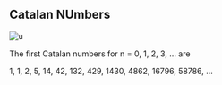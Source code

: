 ## Catalan NUmbers

![u](https://wikimedia.org/api/rest_v1/media/math/render/svg/58374aa2b2e2c016a5b313e2bbd59940a2e1a5f9)

The first Catalan numbers for n = 0, 1, 2, 3, ... are

1, 1, 2, 5, 14, 42, 132, 429, 1430, 4862, 16796, 58786, ...

